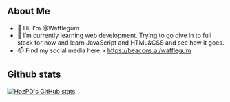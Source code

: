 ## About Me
- 👋 Hi, I’m @Wafflegum
- 🌱 I’m currently learning web development. Trying to go dive in to full stack for now and learn JavaScript and HTML&CSS and see how it goes.
- 📫 Find my social media here > https://beacons.ai/wafflegum

<!---
Wafflegum/Wafflegum is a ✨ special ✨ repository because its `README.md` (this file) appears on your GitHub profile.
You can click the Preview link to take a look at your changes.
--->

## Github stats
<a href="http://www.github.com/Wafflegum"><img src="https://github-readme-stats.vercel.app/api?username=Wafflegum&show_icons=true&hide=&count_private=true&title_color=0891b2&text_color=ffffff&icon_color=0891b2&bg_color=1c1917&hide_border=true&show_icons=true" alt="HazPD's GitHub stats" /></a>
